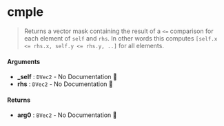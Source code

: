 # cmple

>  Returns a vector mask containing the result of a `<=` comparison for each element of
>  `self` and `rhs`.
>  In other words this computes `[self.x <= rhs.x, self.y <= rhs.y, ..]` for all
>  elements.

#### Arguments

- **\_self** : `DVec2` \- No Documentation 🚧
- **rhs** : `DVec2` \- No Documentation 🚧

#### Returns

- **arg0** : `BVec2` \- No Documentation 🚧